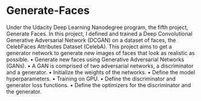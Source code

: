 # Generate-Faces
Under the Udacity Deep Learning Nanodegree program, the fifth project, Generate Faces.
In this project, I defined and trained a Deep Convolutional Generative Adversarial Network (DCGAN) on a dataset of faces, the CelebFaces Attributes Dataset (CelebA). This project aims to get a generator network to generate new images of faces that look as realistic as possible.
•	Generate new faces using Generative Adversarial Networks (GANs).
•	A GAN is comprised of two adversarial networks, a discriminator and a generator.
•	Initialize the weights of the networks.
•	Define the model hyperparameters.
•	Training on GPU.
•	Define the discriminator and generator loss functions.
•	Define the optimizers for the discriminator and the generator.
